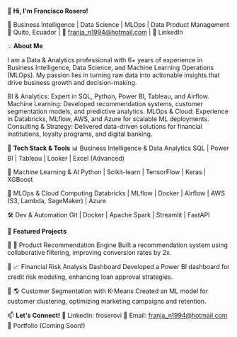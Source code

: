 

👋 **Hi, I'm Francisco Rosero!**

🚀 Business Intelligence | Data Science | MLOps | Data Product Management
📍 Quito, Ecuador | 📧 franja_n1994@hotmail.com | 🔗 LinkedIn

💡 **About Me**

I am a Data & Analytics professional with 6+ years of experience in Business Intelligence, Data Science, and Machine Learning Operations (MLOps). My passion lies in turning raw data into actionable insights that drive business growth and decision-making.

BI & Analytics: Expert in SQL, Python, Power BI, Tableau, and Airflow.
Machine Learning: Developed recommendation systems, customer segmentation models, and predictive analytics.
MLOps & Cloud: Experience in Databricks, MLflow, AWS, and Azure for scalable ML deployments.
Consulting & Strategy: Delivered data-driven solutions for financial institutions, loyalty programs, and digital banking.


🔧 **Tech Stack & Tools**
📊 Business Intelligence & Data Analytics
SQL | Power BI | Tableau | Looker | Excel (Advanced)

🤖 Machine Learning & AI
Python | Scikit-learn | TensorFlow | Keras | XGBoost

🚀 MLOps & Cloud Computing
Databricks | MLflow | Docker | Airflow | AWS (S3, Lambda, SageMaker) | Azure

🛠️ Dev & Automation
Git | Docker | Apache Spark | Streamlit | FastAPI

📌 **Featured Projects**

🔹 🚀 Product Recommendation Engine
Built a recommendation system using collaborative filtering, improving conversion rates by 2x.

🔹 📈 Financial Risk Analysis Dashboard
Developed a Power BI dashboard for credit risk modeling, enhancing loan approval strategies.

🔹 🌎 Customer Segmentation with K-Means
Created an ML model for customer clustering, optimizing marketing campaigns and retention.

📫 **Let's Connect!**
💼 LinkedIn: froserovi
📧 Email: franja_n1994@hotmail.com
🚀 Portfolio (Coming Soon!)
